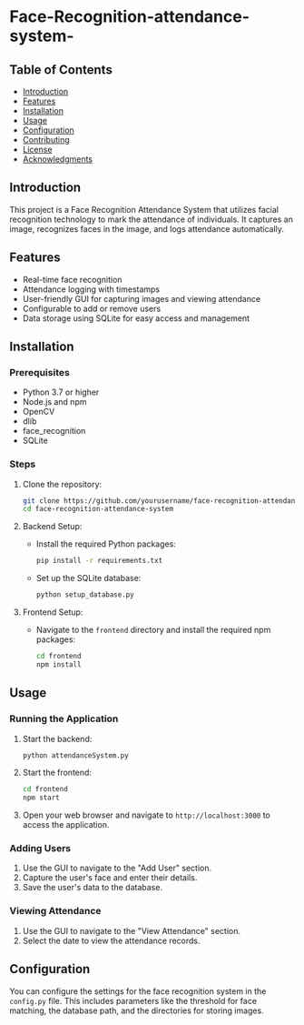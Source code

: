# Face-Recognition-attendance-system-
## Table of Contents
- [Introduction](#introduction)
- [Features](#features)
- [Installation](#installation)
- [Usage](#usage)
- [Configuration](#configuration)
- [Contributing](#contributing)
- [License](#license)
- [Acknowledgments](#acknowledgments)

## Introduction
This project is a Face Recognition Attendance System that utilizes facial recognition technology to mark the attendance of individuals. It captures an image, recognizes faces in the image, and logs attendance automatically.

## Features
- Real-time face recognition
- Attendance logging with timestamps
- User-friendly GUI for capturing images and viewing attendance
- Configurable to add or remove users
- Data storage using SQLite for easy access and management

## Installation

### Prerequisites
- Python 3.7 or higher
- Node.js and npm
- OpenCV
- dlib
- face_recognition
- SQLite

### Steps
1. Clone the repository:
    ```bash
    git clone https://github.com/yourusername/face-recognition-attendance-system.git
    cd face-recognition-attendance-system
    ```

2. Backend Setup:
    - Install the required Python packages:
      ```bash
      pip install -r requirements.txt
      ```
    - Set up the SQLite database:
      ```bash
      python setup_database.py
      ```

3. Frontend Setup:
    - Navigate to the `frontend` directory and install the required npm packages:
      ```bash
      cd frontend
      npm install
      ```

## Usage

### Running the Application
1. Start the backend:
    ```bash
    python attendanceSystem.py
    ```

2. Start the frontend:
    ```bash
    cd frontend
    npm start
    ```

3. Open your web browser and navigate to `http://localhost:3000` to access the application.

### Adding Users
1. Use the GUI to navigate to the "Add User" section.
2. Capture the user's face and enter their details.
3. Save the user's data to the database.

### Viewing Attendance
1. Use the GUI to navigate to the "View Attendance" section.
2. Select the date to view the attendance records.

## Configuration
You can configure the settings for the face recognition system in the `config.py` file. This includes parameters like the threshold for face matching, the database path, and the directories for storing images.



